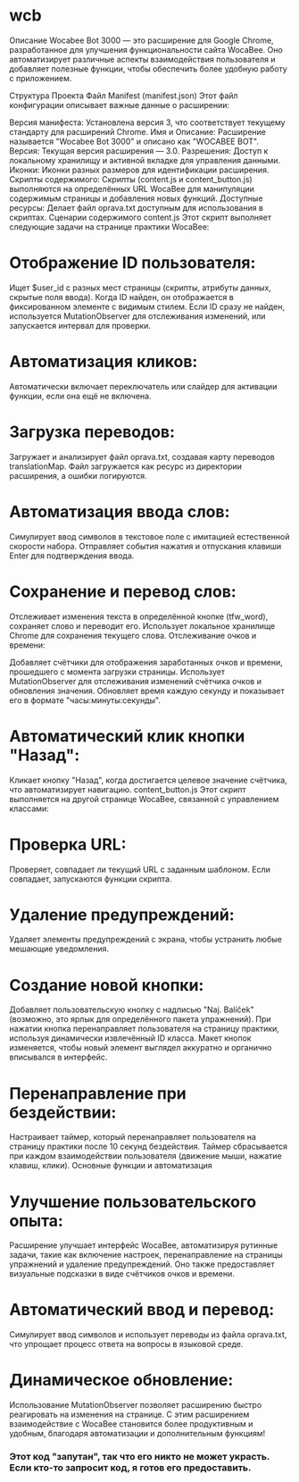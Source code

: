 # wcb

Описание
Wocabee Bot 3000 — это расширение для Google Chrome, разработанное для улучшения функциональности сайта WocaBee. Оно автоматизирует различные аспекты взаимодействия пользователя и добавляет полезные функции, чтобы обеспечить более удобную работу с приложением.

Структура Проекта
Файл Manifest (manifest.json)
Этот файл конфигурации описывает важные данные о расширении:

Версия манифеста: Установлена версия 3, что соответствует текущему стандарту для расширений Chrome.
Имя и Описание: Расширение называется "Wocabee Bot 3000" и описано как "WOCABEE BOT".
Версия: Текущая версия расширения — 3.0.
Разрешения: Доступ к локальному хранилищу и активной вкладке для управления данными.
Иконки: Иконки разных размеров для идентификации расширения.
Скрипты содержимого: Скрипты (content.js и content_button.js) выполняются на определённых URL WocaBee для манипуляции содержимым страницы и добавления новых функций.
Доступные ресурсы: Делает файл oprava.txt доступным для использования в скриптах.
Сценарии содержимого
content.js
Этот скрипт выполняет следующие задачи на странице практики WocaBee:

# Отображение ID пользователя:

Ищет $user_id с разных мест страницы (скрипты, атрибуты данных, скрытые поля ввода).
Когда ID найден, он отображается в фиксированном элементе с видимым стилем.
Если ID сразу не найден, используется MutationObserver для отслеживания изменений, или запускается интервал для проверки.
# Автоматизация кликов:

Автоматически включает переключатель или слайдер для активации функции, если она ещё не включена.
# Загрузка переводов:

Загружает и анализирует файл oprava.txt, создавая карту переводов translationMap.
Файл загружается как ресурс из директории расширения, а ошибки логируются.
# Автоматизация ввода слов:

Симулирует ввод символов в текстовое поле с имитацией естественной скорости набора.
Отправляет события нажатия и отпускания клавиши Enter для подтверждения ввода.
# Сохранение и перевод слов:

Отслеживает изменения текста в определённой кнопке (tfw_word), сохраняет слово и переводит его.
Использует локальное хранилище Chrome для сохранения текущего слова.
Отслеживание очков и времени:

Добавляет счётчики для отображения заработанных очков и времени, прошедшего с момента загрузки страницы.
Использует MutationObserver для отслеживания изменений счётчика очков и обновления значения.
Обновляет время каждую секунду и показывает его в формате "часы:минуты:секунды".
# Автоматический клик кнопки "Назад":

Кликает кнопку "Назад", когда достигается целевое значение счётчика, что автоматизирует навигацию.
content_button.js
Этот скрипт выполняется на другой странице WocaBee, связанной с управлением классами:

# Проверка URL:

Проверяет, совпадает ли текущий URL с заданным шаблоном. Если совпадает, запускаются функции скрипта.
# Удаление предупреждений:

Удаляет элементы предупреждений с экрана, чтобы устранить любые мешающие уведомления.
# Создание новой кнопки:

Добавляет пользовательскую кнопку с надписью "Naj. Balíček" (возможно, это ярлык для определённого пакета упражнений).
При нажатии кнопка перенаправляет пользователя на страницу практики, используя динамически извлечённый ID класса.
Макет кнопок изменяется, чтобы новый элемент выглядел аккуратно и органично вписывался в интерфейс.
# Перенаправление при бездействии:

Настраивает таймер, который перенаправляет пользователя на страницу практики после 10 секунд бездействия. Таймер сбрасывается при каждом взаимодействии пользователя (движение мыши, нажатие клавиш, клики).
Основные функции и автоматизация
# Улучшение пользовательского опыта:

Расширение улучшает интерфейс WocaBee, автоматизируя рутинные задачи, такие как включение настроек, перенаправление на страницы упражнений и удаление предупреждений.
Оно также предоставляет визуальные подсказки в виде счётчиков очков и времени.
# Автоматический ввод и перевод:

Симулирует ввод символов и использует переводы из файла oprava.txt, что упрощает процесс ответа на вопросы в языковой среде.
# Динамическое обновление:

Использование MutationObserver позволяет расширению быстро реагировать на изменения на странице.
С этим расширением взаимодействие с WocaBee становится более продуктивным и удобным, благодаря автоматизации и дополнительным функциям!

### Этот код "запутан", так что его никто не может украсть. Если кто-то запросит код, я готов его предоставить.
